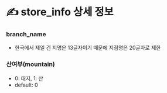 # ✍️ store_info 상세 정보

### branch_name

- 한국에서 제일 긴 지명은 13글자이기 때문에 지점명은 20글자로 제한

### 산여부(mountain)

- 0: 대지, 1: 산
- default: 0